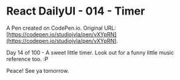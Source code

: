# React DailyUI - 014 - Timer

A Pen created on CodePen.io. Original URL: [https://codepen.io/studiojvla/pen/vXYpRN](https://codepen.io/studiojvla/pen/vXYpRN).

Day 14 of 100 - A sweet little timer. Look out for a funny little music reference too. :P

Peace! See ya tomorrow.
